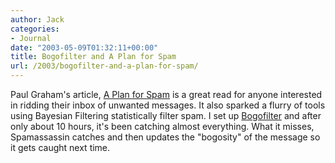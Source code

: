 ```yaml
---
author: Jack
categories:
- Journal
date: "2003-05-09T01:32:11+00:00"
title: Bogofilter and A Plan for Spam
url: /2003/bogofilter-and-a-plan-for-spam/
---
```


Paul Graham's article, [A Plan for Spam][1] is a great read for anyone interested in ridding their inbox of unwanted messages. It also sparked a flurry of tools using Bayesian Filtering statistically filter spam. I set up [Bogofilter][2] and after only about 10 hours, it's been catching almost everything. What it misses, Spamassassin catches and then updates the "bogosity" of the message so it gets caught next time.

 [1]: http://www.paulgraham.com/spam.html
 [2]: http://bogofilter.sourceforge.net/